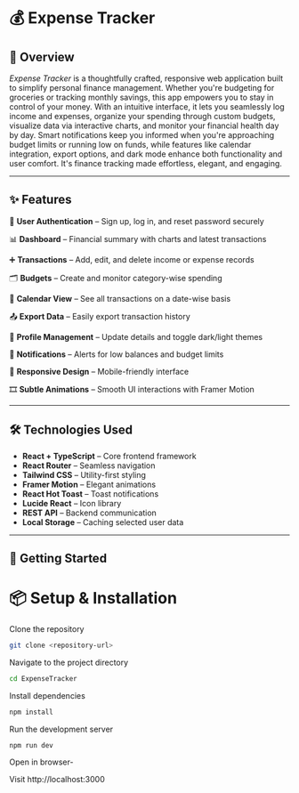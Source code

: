 # 💰 Expense Tracker

## 🧾 Overview  
*Expense Tracker* is a thoughtfully crafted, responsive web application built to simplify personal finance management. Whether you're budgeting for groceries or tracking monthly savings, this app empowers you to stay in control of your money. With an intuitive interface, it lets you seamlessly log income and expenses, organize your spending through custom budgets, visualize data via interactive charts, and monitor your financial health day by day. Smart notifications keep you informed when you're approaching budget limits or running low on funds, while features like calendar integration, export options, and dark mode enhance both functionality and user comfort. It's finance tracking made effortless, elegant, and engaging.

---

## ✨ Features

🔐 **User Authentication** – Sign up, log in, and reset password securely

📊 **Dashboard** – Financial summary with charts and latest transactions

➕ **Transactions** – Add, edit, and delete income or expense records

🗂️ **Budgets** – Create and monitor category-wise spending

📅 **Calendar View** – See all transactions on a date-wise basis

📤 **Export Data** – Easily export transaction history

👤 **Profile Management** – Update details and toggle dark/light themes

🔔 **Notifications** – Alerts for low balances and budget limits

📱 **Responsive Design** – Mobile-friendly interface

🎞️ **Subtle Animations** – Smooth UI interactions with Framer Motion

---

## 🛠️ Technologies Used
-  **React + TypeScript** – Core frontend framework
-  **React Router** – Seamless navigation
-  **Tailwind CSS** – Utility-first styling
-  **Framer Motion** – Elegant animations
-  **React Hot Toast** – Toast notifications
-  **Lucide React** – Icon library
-  **REST API** – Backend communication
-  **Local Storage** – Caching selected user data

---

## 🚀 Getting Started

# 📦 Setup & Installation

Clone the repository

```bash
git clone <repository-url>
```

Navigate to the project directory

```bash
cd ExpenseTracker
```

Install dependencies

```bash
npm install
```

Run the development server

```bash
npm run dev
```

Open in browser-

Visit http://localhost:3000




